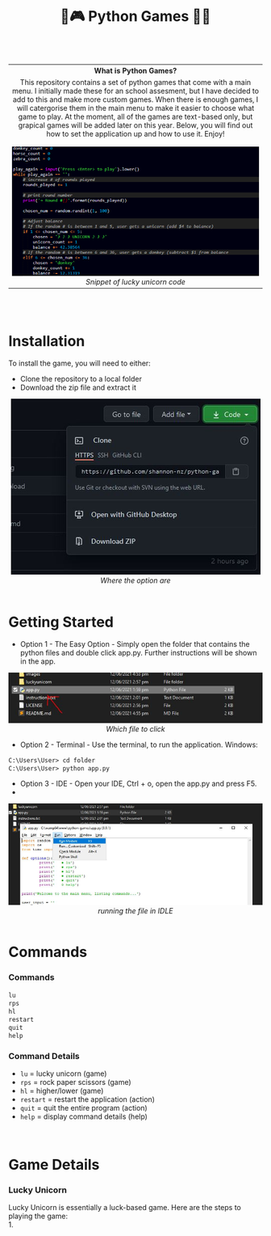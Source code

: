 <h1 align="center">🥇🎮 Python Games 🎲🔫</h1>
<br><br>
<table>
  <tbody>
    <tr>
      <th>What is Python Games?</th>
    </tr>
    <tr>
      <td align="center">
        This repository contains a set of python games that come with a main menu. I initially made these for an school assesment, but I have decided to add to this and make more custom games. When there is enough games, I will catergorise them in the main menu to make it easier to choose what game to play. At the moment, all of the games are text-based only, but grapical games will be added later on this year. Below, you will find out how to set the application up and how to use it. Enjoy!
        <br><br>
        <img src="./images/banner.png">
        <br>
        <i>Snippet of lucky unicorn code</i>
       </td>
      </tr>
    </tbody>
</table>

<br>
<br>

# Installation
To install the game, you will need to either:
- Clone the repository to a local folder
- Download the zip file and extract it

<div align="center">
  <img src="./images/installation.JPG">
  <br>
  <i>Where the option are</i>
</div>

<br>

# Getting Started
- Option 1 - The Easy Option - Simply open the folder that contains the python files and double click app.py. Further instructions will be shown in the app.

<div align="center">
  <img src="./images/getting-started-1.JPG">
  <br>
  <i>Which file to click</i>
</div>

- Option 2 - Terminal - Use the terminal, to run the application.
Windows:
```
C:\Users\User> cd folder
C:\Users\User> python app.py
```

- Option 3 - IDE - Open your IDE, Ctrl + o, open the app.py and press F5.
- 
<div align="center">
  <img src="./images/getting-started-3.JPG">
  <br>
  <i>running the file in IDLE</i>
</div>

<br>

# Commands
### Commands
```
lu
rps
hl
restart
quit
help
```

### Command Details 

- `lu` = lucky unicorn (game) <br>
- `rps` = rock paper scissors (game) <br>
- `hl` = higher/lower (game) <br>
- `restart` = restart the application (action) <br>
- `quit` = quit the entire program (action) <br>
- `help` = display command details (help) <br>

<br>

# Game Details
### Lucky Unicorn
Lucky Unicorn is essentially a luck-based game. Here are the steps to playing the game: <br>
1. 
